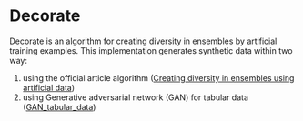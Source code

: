 # Decorate
Decorate is an algorithm for creating diversity in ensembles by artificial training examples. 
This implementation generates synthetic data within two way:  
  1. using the official article algorithm ([Creating diversity in ensembles using artificial data](http://citeseerx.ist.psu.edu/viewdoc/download;jsessionid=285B115B7E53FB0290A24DCF301A36FE?doi=10.1.1.10.6265&rep=rep1&type=pdf))
  2. using Generative adversarial network (GAN) for tabular data ([GAN_tabular_data](https://github.com/morkertis/GAN_tabular_data))
